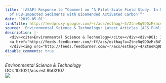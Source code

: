 ```yaml
---
title: '[ASAP] Response to “Comment on ‘A Pilot-Scale Field Study: In Situ Treatment
  of PCB-Impacted Sediments with Bioamended Activated Carbon’”'
date: '2019-05-01'
linkTitle: http://feedproxy.google.com/~r/acs/esthag/~3/ZtneRq9DDzM/acs.est.9b02107
source: 'Environmental Science & Technology: Latest Articles (ACS Publications)'
description: |-
  <div><cite>Environmental Science & Technology</cite></div><div>DOI: 10.1021/acs.est.9b02107</div><div class="feedflare">
  <a href="http://feeds.feedburner.com/~ff/acs/esthag?a=ZtneRq9DDzM:B4YhCdOJo1c:yIl2AUoC8zA"><img src="http://feeds.feedburner.com/~ff/acs/esthag?d=yIl2AUoC8zA" border="0"></img></a>
  </div><img src="http://feeds.feedburner.com/~r/acs/esthag/~4/ZtneRq9DDzM" height="1" width="1" ...
disable_comments: true
---
```

<div><cite>Environmental Science & Technology</cite></div><div>DOI: 10.1021/acs.est.9b02107</div><div class="feedflare">
<a href="http://feeds.feedburner.com/~ff/acs/esthag?a=ZtneRq9DDzM:B4YhCdOJo1c:yIl2AUoC8zA"><img src="http://feeds.feedburner.com/~ff/acs/esthag?d=yIl2AUoC8zA" border="0"></img></a>
</div><img src="http://feeds.feedburner.com/~r/acs/esthag/~4/ZtneRq9DDzM" height="1" width="1" ...